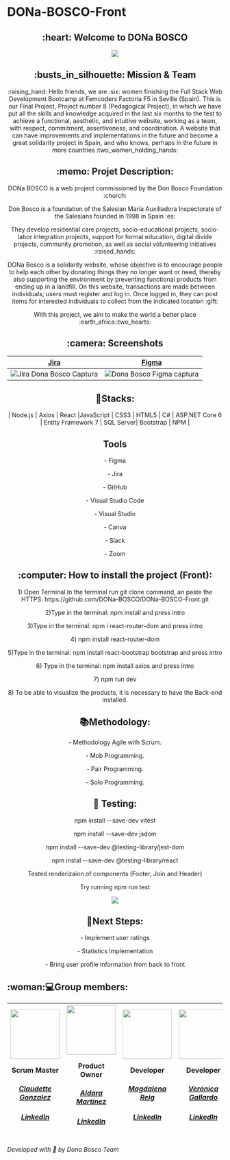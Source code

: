 # DONa-BOSCO-Front

 <h2 align="center"> :heart: Welcome to DONa BOSCO</h2>



 <div align="center"><img src="https://user-images.githubusercontent.com/117834362/232772720-66bf2d7e-8e03-41be-9ee4-bc8930a5b2e6.png"></div>
 

<h2 align="center"> :busts_in_silhouette:  Mission & Team </h2>
 
  <p align="center">:raising_hand: Hello friends, we are :six: women finishing the Full Stack Web Development Bootcamp at Femcoders Factoría F5 in Seville (Spain). This is our Final Project, Project number 8 (Pedagogical Project), in which we have put all the skills and knowledge acquired in the last six months to the test to achieve a functional, aesthetic, and intuitive website, working as a team, with respect, commitment, assertiveness, and coordination. A website that can have improvements and implementations in the future and become a great solidarity project in Spain, and who knows, perhaps in the future in more countries :two_women_holding_hands:</p>



 <h2 align="center"> :memo:  Projet Description:</h2>
<p align="center"> DONa BOSCO is a web project commissioned by the Don Bosco Foundation :church:</p>
<p align="center">Don Bosco is a foundation of the Salesian María Auxiliadora Inspectorate of the Salesians founded in 1998 in Spain :es:</p>
<p align="center">They develop residential care projects, socio-educational projects, socio-labor integration projects, support for formal education, digital divide projects, community promotion, as well as social volunteering initiatives :raised_hands:</p>
<p align="center">DONa Bosco is a solidarity website, whose objective is to encourage people to help each other by donating things they no longer want or need, thereby also supporting the environment by preventing functional products from ending up in a landfill. On this website, transactions are made between individuals; users must register and log in. Once logged in, they can post items for interested individuals to collect from the indicated location :gift:</p> 
<p align="center"> With this project, we aim to make the world a better place :earth_africa::two_hearts:</p>
 
 





<h2 align="center"> :camera:  Screenshots</h2>

| <a href="https://claudettenavass.atlassian.net/jira/software/projects/DB/boards/1">Jira</a> | <a href="https://www.figma.com/file/HKp6wLsOzz6CIM580gxGyy/DONa-Bosco?node-id=0-1&t=VgoOy3mtaRPkxyck-0">Figma</a> | 
| :---: | :---: | 
|![Jira Dona Bosco Captura](https://user-images.githubusercontent.com/117834362/232773343-2d572480-d1f6-40e9-ad43-1ebe824f6595.png)|![Dona Bosco Figma captura](https://user-images.githubusercontent.com/117834362/232772927-d513654e-7829-4c52-9f99-26e0e93361a5.png)|



<h2 align="center"> 🔧Stacks:</h2>

<p align="center">| Node.js | Axios | React |JavaScript | CSS3 | HTML5 | C# | ASP.NET Core 6 | Entity Framework 7 | SQL Server| Bootstrap | NPM |</p>


<h2 align="center">  Tools</h2>

<p align="center">- Figma</p>
<p align="center">- Jira</p>
<p align="center">- GitHub</p>
<p align="center">- Visual Studio Code</p>
<p align="center">- Visual Studio</p>
<p align="center">- Canva</p>
<p align="center">- Slack</p>
<p align="center">- Zoom</p>


<h2 align="center"> :computer: How to install the project (Front):</h2>

<p align="center">1) Open Terminal
In the terminal run git clone command, an paste the HTTPS: https://github.com/DONa-BOSCO/DONa-BOSCO-Front.git</p>
<p align="center">2)Type in the terminal: npm install and press intro </p>
<p align="center">3)Type in the terminal: npm i react-router-dom and press intro </p>
<p align="center">4) npm install react-router-dom</p>
<p align="center">5)Type in the terminal: npm install react-bootstrap bootstrap and press intro </p>
<p align="center">6) Type in the terminal: npm install axios and press intro</p>
<p align="center">7) npm run dev</p>
<p align="center">8) To be able to visualize the products, it is necessary to have the Back-end installed.</p>








<h2 align="center"> 📚Methodology:</h2>

<p align="center">- Methodology Agile with Scrum.</p>
<p align="center">- Mob Programming.</p>
<p align="center">- Pair Programming.</p>
<p align="center">- Solo Programming.</p>

<h2 align="center"> 👀  Testing:</h2>
<p align="center"> npm install --save-dev vitest </p> 
<p align="center"> npm install --save-dev jsdom </p> 
<p align="center"> npm install --save-dev @testing-library/jest-dom </p> 
<p align="center">npm instal --save-dev @testing-library/react </p> 
<p align="center">  Tested renderizaion of components (Footer, Join and Header)</p> 
<p align="center"> Try running npm run test  </p> 

<div align="center"><img src="https://user-images.githubusercontent.com/117834362/235862314-f45290dd-f9cb-4cc6-91b3-141f7c71f74d.png"></div>
 



<h2 align="center">  🧪Next Steps:</h2>

<p align="center"> - Implement user ratings </p>
<p align="center"> - Statistics Implementation </p> 
<p align="center"> - Bring user profile information from back to front </p>  


<h2> :woman:💻Group members:</h2>





|<img src="https://user-images.githubusercontent.com/117834362/232775703-7d23d054-84ad-42a5-a5f8-1b4abd438bd2.png" width=115><p>Scrum Master</p><h5><a href="https://github.com/CLAUDETTEGONZALEZ">Claudette Gonzalez</a></h5><h5><a href="https://www.linkedin.com/in/claudette-gonzalez-4651aa266/">LinkedIn</a></h5>|<img src="https://user-images.githubusercontent.com/117834362/232777941-ed5e4902-4d5b-4ef1-843f-3f1de5f58809.png" width=115><p>Product Owner</p><h5><a href="https://github.com/AldaraMG">Aldara Martínez</a></h5><h5><a href="https://www.linkedin.com/in/aldara-mart%C3%ADnez-g%C3%A1lvez-a937a2127/">LinkedIn</a></h5>|<img src="https://user-images.githubusercontent.com/117834362/232779747-92d5c615-5084-4ee6-a28b-b7e84471c613.png" width=115><p>Developer</p><h5><a href="https://github.com/MagdalenaRB">Magdalena Reig</a></h5><h5><a href="https://www.linkedin.com/in/magdalena-reig-baratech-6607b8202/">LinkedIn</a></h5>|<img src="https://user-images.githubusercontent.com/117834362/226876297-6c7b09d6-c2fe-4a4e-9406-324bd8aca214.jpg" width=115><p>Developer</p><h5><a href="https://github.com/VeronicaAnais">Verónica Gallardo</a></h5><h5><a href="https://www.linkedin.com/in/ver%C3%B3nica-gallardo-pedemonte-b537314b/">LinkedIn</a></h5>|<img src="https://user-images.githubusercontent.com/117834362/226867726-d41a6307-9121-48bf-9083-acbb2da7db5e.jpg" width=115><p>Developer</p><h5><a href="https://github.com/Rocio-Leiva">Rocío Leiva</a></h5><h5><a href="https://www.linkedin.com/in/rocio-leiva-pecho/">LinkedIn</a></h5>|<img src="https://user-images.githubusercontent.com/117834362/232781205-7cf66bfe-8faf-429f-a3a9-11082535c1a6.png" width=115><p>Developer</p><h5><a href="https://github.com/miriamremesal">Miriam García</a></h5><h5><a href="https://www.linkedin.com/in/miriam-garc%C3%ADa-remesal-4560181a1/">LinkedIn</a></h5>
| :---: | :---: | :---: | :---: | :---: | :---: |




*Developed with :sparkling_heart: by Dona Bosco Team*

